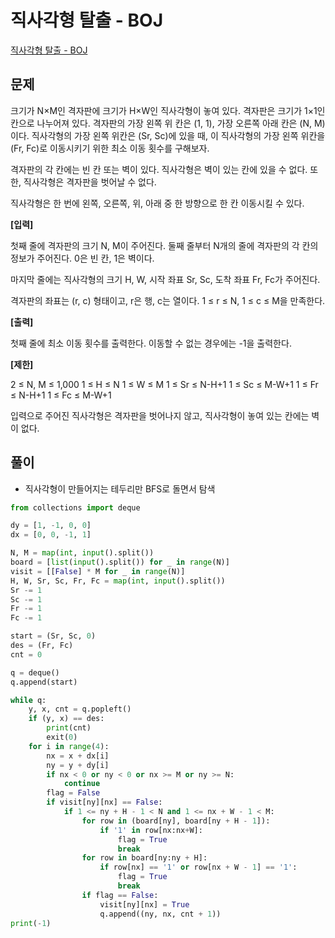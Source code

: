 # 직사각형 탈출 - BOJ

[직사각형 탈출 - BOJ](https://www.acmicpc.net/problem/16973)

## 문제

크기가 N×M인 격자판에 크기가 H×W인 직사각형이 놓여 있다. 격자판은 크기가 1×1인 칸으로 나누어져 있다. 격자판의 가장 왼쪽 위 칸은 (1, 1), 가장 오른쪽 아래 칸은 (N, M)이다. 직사각형의 가장 왼쪽 위칸은 (Sr, Sc)에 있을 때, 이 직사각형의 가장 왼쪽 위칸을 (Fr, Fc)로 이동시키기 위한 최소 이동 횟수를 구해보자.

격자판의 각 칸에는 빈 칸 또는 벽이 있다. 직사각형은 벽이 있는 칸에 있을 수 없다. 또한, 직사각형은 격자판을 벗어날 수 없다.

직사각형은 한 번에 왼쪽, 오른쪽, 위, 아래 중 한 방향으로 한 칸 이동시킬 수 있다.

**[입력]**

첫째 줄에 격자판의 크기 N, M이 주어진다. 둘째 줄부터 N개의 줄에 격자판의 각 칸의 정보가 주어진다. 0은 빈 칸, 1은 벽이다.

마지막 줄에는 직사각형의 크기 H, W, 시작 좌표 Sr, Sc, 도착 좌표 Fr, Fc가 주어진다.

격자판의 좌표는 (r, c) 형태이고, r은 행, c는 열이다. 1 ≤ r ≤ N, 1 ≤ c ≤ M을 만족한다.

**[출력]**

첫째 줄에 최소 이동 횟수를 출력한다. 이동할 수 없는 경우에는 -1을 출력한다.

**[제한]**

2 ≤ N, M ≤ 1,000
1 ≤ H ≤ N
1 ≤ W ≤ M
1 ≤ Sr ≤ N-H+1
1 ≤ Sc ≤ M-W+1
1 ≤ Fr ≤ N-H+1
1 ≤ Fc ≤ M-W+1

입력으로 주어진 직사각형은 격자판을 벗어나지 않고, 직사각형이 놓여 있는 칸에는 벽이 없다.

## 풀이

- 직사각형이 만들어지는 테두리만 BFS로 돌면서 탐색

```py
from collections import deque

dy = [1, -1, 0, 0]
dx = [0, 0, -1, 1]

N, M = map(int, input().split())
board = [list(input().split()) for _ in range(N)]
visit = [[False] * M for _ in range(N)]
H, W, Sr, Sc, Fr, Fc = map(int, input().split())
Sr -= 1
Sc -= 1
Fr -= 1
Fc -= 1

start = (Sr, Sc, 0)
des = (Fr, Fc)
cnt = 0

q = deque()
q.append(start)

while q:
    y, x, cnt = q.popleft()
    if (y, x) == des:
        print(cnt)
        exit(0)
    for i in range(4):
        nx = x + dx[i]
        ny = y + dy[i]
        if nx < 0 or ny < 0 or nx >= M or ny >= N:
            continue
        flag = False
        if visit[ny][nx] == False:
            if 1 <= ny + H - 1 < N and 1 <= nx + W - 1 < M:
                for row in (board[ny], board[ny + H - 1]):
                    if '1' in row[nx:nx+W]:
                        flag = True
                        break
                for row in board[ny:ny + H]:
                    if row[nx] == '1' or row[nx + W - 1] == '1':
                        flag = True
                        break
                if flag == False:
                    visit[ny][nx] = True
                    q.append((ny, nx, cnt + 1))
print(-1)
```
